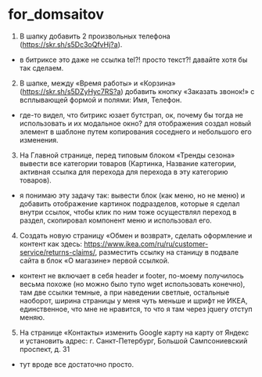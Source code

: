 # for_domsaitov

1. В шапку добавить 2 произвольных телефона (https://skr.sh/s5Dc3oQfvHj?a).
- в битриксе это даже не ссылка tel?! просто текст?! давайте хотя бы так сделаем.
2. В шапке, между «Время работы» и «Корзина» (https://skr.sh/s5DZyHyc7RS?a) добавить кнопку «Заказать звонок!» с всплывающей формой и полями: Имя, Телефон.
- где-то видел, что битрикс юзает бутстрап, ок, почему бы тогда не использовать и их модальное окно? для отображения создал новый элемент в шаблоне путем копирования соседнего и небольшого его изменения.
3. На Главной странице, перед типовым блоком «Тренды сезона» вывести все категории товаров (Картинка, Название категории, активная ссылка для перехода для перехода в эту категорию товаров).
- я понимаю эту задачу так: вывести блок (как меню, но не меню) и добавить отображение картинок подразделов, которые я сделал внутри ссылок, чтобы клик по ним тоже осуществлял переход в раздел, скопировал компонент меню и использовал его.
4. Создать новую страницу «Обмен и возврат», сделать оформление и контент как здесь: https://www.ikea.com/ru/ru/customer-service/returns-claims/, разместить ссылку на станицу в подвале сайта в блок «О магазине» первой ссылкой.
- контент не включает в себя header и footer, по-моему получилось весьма похоже (но можно было тупо wget использовать конечно), там две ссылки темные, а при наведении светлые, остальные наоборот, ширина страницы у меня чуть меньше и шрифт не ИКЕА, единственное, что мне не нравится, то что я там через jquery отступ меняю.
5. На странице «Контакты» изменить Google карту на карту от Яндекс и установить адрес: г. Санкт-Петербург, Большой Сампсониевский проспект, д. 31
- тут вроде все достаточно просто.
